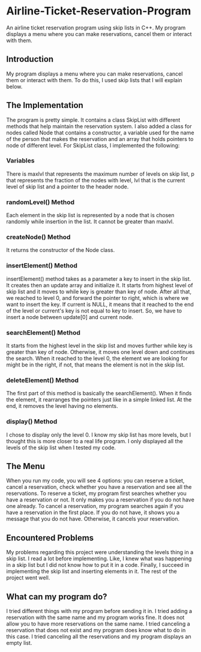 # Airline-Ticket-Reservation-Program
An airline ticket reservation program using skip lists in C++. My program displays a menu where you can make reservations, cancel them or interact with them.
## Introduction
My program displays a menu where you can make reservations, cancel them or interact with them. To do this, I used skip lists that I will explain below.
## The Implementation
The program is pretty simple. It contains a class SkipList with different methods
that help maintain the reservation system. I also added a class for nodes called
Node that contains a constructor, a variable used for the name of the person
that makes the reservation and an array that holds pointers to node of different
level. For SkipList class, I implemented the following:
### Variables
There is maxlvl that represents the maximum number of levels on skip list, p
that represents the fraction of the nodes with level, lvl that is the current level
of skip list and a pointer to the header node.
### randomLevel() Method
Each element in the skip list is represented by a node that is chosen randomly while insertion in the list. It cannot be greater than maxlvl.
### createNode() Method
It returns the constructor of the Node class.
### insertElement() Method
insertElement() method takes as a parameter a key to insert in the skip list.
It creates then an update array and initialize it. It starts from highest level of
skip list and it moves to while key is greater than key of node. After all that, we reached to level 0, and forward the pointer to right, which is where we want
to insert the key. If current is NULL, it means that it reached to the end of the
level or current's key is not equal to key to insert. So, we have to insert a node
between update[0] and current node.
### searchElement() Method
It starts from the highest level in the skip list and moves further while key is
greater than key of node. Otherwise, it moves one level down and continues the
search. When it reached to the level 0, the element we are looking for might be
in the right, if not, that means the element is not in the skip list.
### deleteElement() Method
The first part of this method is basically the searchElement(). When it finds
the element, it rearranges the pointers just like in a simple linked list. At the
end, it removes the level having no elements.
### display() Method
I chose to display only the level 0. I know my skip list has more levels, but I
thought this is more closer to a real life program. I only displayed all the levels
of the skip list when I tested my code.
## The Menu
When you run my code, you will see 4 options: you can reserve a ticket, cancel
a reservation, check whether you have a reservation and see all the reservations.
To reserve a ticket, my program first searches whether you have a reservation
or not. It only makes you a reservation if you do not have one already.
To cancel a reservation, my program searches again if you have a reservation in
the first place. If you do not have, it shows you a message that you do not have.
Otherwise, it cancels your reservation.
## Encountered Problems
My problems regarding this project were understanding the levels thing in a
skip list. I read a lot before implementing. Like, I knew what was happening
in a skip list but I did not know how to put it in a code. Finally, I succeed in
implementing the skip list and inserting elements in it. The rest of the project
went well.
## What can my program do?
I tried different things with my program before sending it in. I tried adding
a reservation with the same name and my program works fine. It does not
allow you to have more reservations on the same name. I tried canceling a
reservation that does not exist and my program does know what to do in
this case. I tried canceling all the reservations and my program displays
an empty list.
